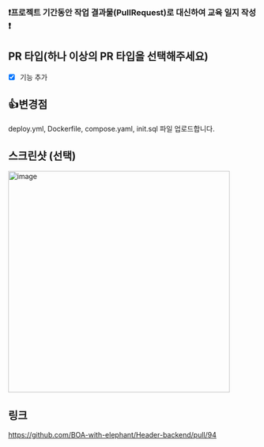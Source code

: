 ### ❗프로젝트 기간동안 작업 결과물(PullRequest)로 대신하여 교육 일지 작성 ❗

## PR 타입(하나 이상의 PR 타입을 선택해주세요)

- [X] 기능 추가 <br>

## 👍변경점
deploy.yml, Dockerfile, compose.yaml, init.sql 파일 업로드합니다.

## 스크린샷 (선택)

<img width="448" height="447" alt="image" src="https://github.com/user-attachments/assets/cddef189-6560-41ce-a340-4e88b7c59123" />


 
## 링크

https://github.com/BOA-with-elephant/Header-backend/pull/94